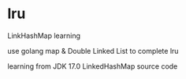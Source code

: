# lru
LinkHashMap learning  

use golang map & Double Linked List to complete lru

learning from JDK 17.0 LinkedHashMap source code